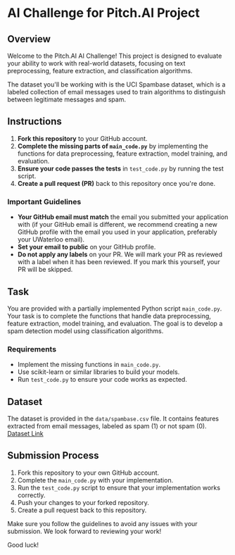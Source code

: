 # AI Challenge for Pitch.AI Project

## Overview

Welcome to the Pitch.AI AI Challenge! This project is designed to evaluate your ability to work with real-world datasets, focusing on text preprocessing, feature extraction, and classification algorithms.

The dataset you'll be working with is the UCI Spambase dataset, which is a labeled collection of email messages used to train algorithms to distinguish between legitimate messages and spam.

## Instructions

1. **Fork this repository** to your GitHub account.
2. **Complete the missing parts of `main_code.py`** by implementing the functions for data preprocessing, feature extraction, model training, and evaluation.
3. **Ensure your code passes the tests** in `test_code.py` by running the test script.
4. **Create a pull request (PR)** back to this repository once you're done.

### Important Guidelines

- **Your GitHub email must match** the email you submitted your application with (if your GitHub email is different, we recommend creating a new GitHub profile with the email you used in your application, preferably your UWaterloo email).
- **Set your email to public** on your GitHub profile.
- **Do not apply any labels** on your PR. We will mark your PR as reviewed with a label when it has been reviewed. If you mark this yourself, your PR will be skipped.

## Task

You are provided with a partially implemented Python script `main_code.py`. Your task is to complete the functions that handle data preprocessing, feature extraction, model training, and evaluation. The goal is to develop a spam detection model using classification algorithms.

### Requirements

- Implement the missing functions in `main_code.py`.
- Use scikit-learn or similar libraries to build your models.
- Run `test_code.py` to ensure your code works as expected.

## Dataset

The dataset is provided in the `data/spambase.csv` file. It contains features extracted from email messages, labeled as spam (1) or not spam (0).
[Dataset Link](https://archive.ics.uci.edu/dataset/94/spambase)

## Submission Process

1. Fork this repository to your own GitHub account.
2. Complete the `main_code.py` with your implementation.
3. Run the `test_code.py` script to ensure that your implementation works correctly.
4. Push your changes to your forked repository.
5. Create a pull request back to this repository.

Make sure you follow the guidelines to avoid any issues with your submission. We look forward to reviewing your work!

Good luck!
